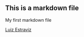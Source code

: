 ## This is a markdown file

My first markdown file

[Luiz Estraviz](https://github.com//LuizEstraviz//datasciencecoursera)
